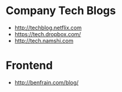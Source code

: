 # Company Tech Blogs
* http://techblog.netflix.com
* https://tech.dropbox.com/
* http://tech.namshi.com


# Frontend
* http://benfrain.com/blog/
